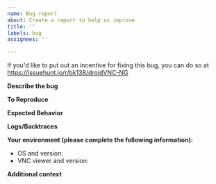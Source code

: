 ```yaml
---
name: Bug report
about: Create a report to help us improve
title: ''
labels: bug
assignees: ''

---
```


If you'd like to put out an incentive for fixing this bug, you can do so at https://issuehunt.io/r/bk138/droidVNC-NG

**Describe the bug**
<!-- A clear and concise description of what the bug is. -->

**To Reproduce**
<!-- Steps to reproduce the behavior:
1. Done this.
2. Done that.
3. Done nothing. 
-->

**Expected Behavior**
<!-- A clear and concise description of what you expected to happen. -->

**Logs/Backtraces**
<!-- If applicable, add log output and/or debugger backtraces to help explain your problem. -->

**Your environment (please complete the following information):**
 - OS and version:
 - VNC viewer and version:

**Additional context**
<!-- Add any other context about the problem here. -->
